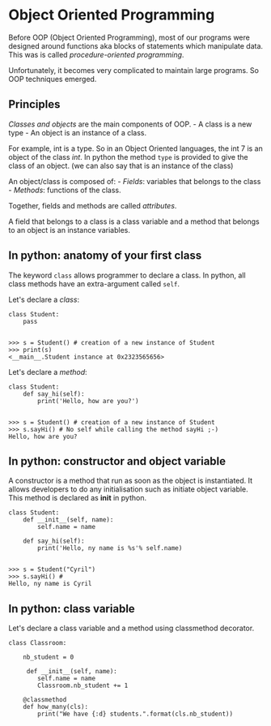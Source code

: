Object Oriented Programming
===

Before OOP (Object Oriented Programming), most of our programs were designed around functions aka blocks of statements
which manipulate data. This was is called _procedure-oriented programming_.

Unfortunately, it becomes very complicated to maintain large programs. So OOP techniques emerged.

Principles
---
_Classes and objects_ are the main components of OOP.
    - A class is a new type
    - An object is an instance of a class.
    
For example, int is a type. So in an Object Oriented languages, the int 7 is an object of the class _int_.
In python the method `type` is provided to give the class of an object. (we can also say that is an instance of the
class)

An object/class is composed of:
    - _Fields_: variables that belongs to the class
    - _Methods_: functions of the class.
    
Together, fields and methods are called _attributes_.


A field that belongs to a class is a class variable and a method that belongs to an object is an instance variables.

In python: anatomy of your first class
---
The keyword `class` allows programmer to declare a class.
In python, all class methods have an extra-argument called `self`.

Let's declare a _class_:
```
class Student:
    pass
   
    
>>> s = Student() # creation of a new instance of Student
>>> print(s)
<__main__.Student instance at 0x2323565656>

```

Let's declare a _method_:
```
class Student:
    def say_hi(self):
        print('Hello, how are you?')
   
    
>>> s = Student() # creation of a new instance of Student
>>> s.sayHi() # No self while calling the method sayHi ;-)
Hello, how are you?

```

In python: constructor and object variable
---
A constructor is a method that run as soon as the object is instantiated. It allows developers to do any initialisation
such as initiate object variable. This method is declared as __init__ in python.
```
class Student:
    def __init__(self, name):
        self.name = name

    def say_hi(self):
        print('Hello, ny name is %s'% self.name)
   
    
>>> s = Student("Cyril") 
>>> s.sayHi() # 
Hello, ny name is Cyril

```

In python: class variable  
---
Let's declare a class variable and a method using classmethod decorator.
```
class Classroom:

    nb_student = 0
    
     def __init__(self, name):
        self.name = name
        Classroom.nb_student += 1
    
    @classmethod
    def how_many(cls):
        print("We have {:d} students.".format(cls.nb_student))   
```